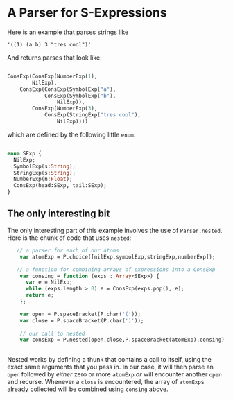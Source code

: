 
A Parser for S-Expressions
===========================

Here is an example that parses strings like

```
'((1) (a b) 3 "tres cool")'
```

And returns parses that look like:

```haxe

ConsExp(ConsExp(NumberExp(1),
		NilExp),
	ConsExp(ConsExp(SymbolExp("a"),
			ConsExp(SymbolExp("b"),
				NilExp)),
		ConsExp(NumberExp(3),
			ConsExp(StringExp("tres cool"),
				NilExp))))

```

which are defined by the following little `enum`:

```haxe

enum SExp {
  NilExp;
  SymbolExp(s:String);
  StringExp(s:String);
  NumberExp(n:Float);
  ConsExp(head:SExp, tail:SExp);
}

```

The only interesting bit
------------------------

The only interesting part of this example involves the use of
`Parser.nested`.  Here is the chunk of code that uses `nested`:

```haxe
   // a parser for each of our atoms
    var atomExp = P.choice([nilExp,symbolExp,stringExp,numberExp]);

   // a function for combining arrays of expressions into a ConsExp
    var consing = function (exps : Array<SExp>) {
      var e = NilExp;
      while (exps.length > 0) e = ConsExp(exps.pop(), e);
      return e;
    };

    var open = P.spaceBracket(P.char('('));
    var close = P.spaceBracket(P.char(')'));
    
	// our call to nested
    var consExp = P.nested(open,close,P.spaceBracket(atomExp),consing);
    
```

Nested works by defining a thunk that contains a call to itself, using
the exact same arguments that you pass in.  In our case, it will then
parse an `open` followed by *either* zero or more `atomExp` *or* will
encounter another `open` and recurse.  Whenever a `close` is
encountered, the array of `atomExp`s already collected will be
combined using `consing` above. 



